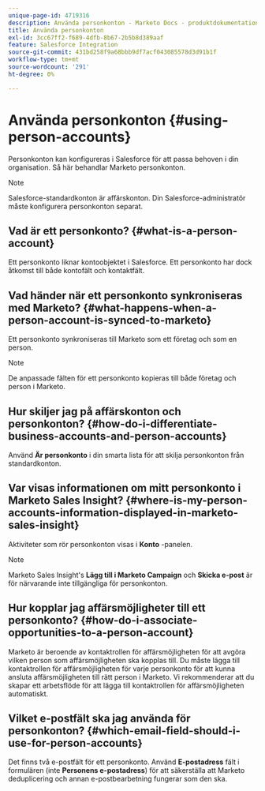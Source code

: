 ```yaml
---
unique-page-id: 4719316
description: Använda personkonton - Marketo Docs - produktdokumentation
title: Använda personkonton
exl-id: 3cc67ff2-f689-4dfb-8b67-2b5b8d389aaf
feature: Salesforce Integration
source-git-commit: 431bd258f9a68bbb9df7acf043085578d3d91b1f
workflow-type: tm+mt
source-wordcount: '291'
ht-degree: 0%

---
```


# Använda personkonton {#using-person-accounts}

Personkonton kan konfigureras i Salesforce för att passa behoven i din organisation. Så här behandlar Marketo personkonton.

>[!NOTE]
>
>Salesforce-standardkonton är affärskonton. Din Salesforce-administratör måste konfigurera personkonton separat.

## Vad är ett personkonto? {#what-is-a-person-account}

Ett personkonto liknar kontoobjektet i Salesforce. Ett personkonto har dock åtkomst till både kontofält och kontaktfält.

## Vad händer när ett personkonto synkroniseras med Marketo? {#what-happens-when-a-person-account-is-synced-to-marketo}

Ett personkonto synkroniseras till Marketo som ett företag och som en person.

>[!NOTE]
>
>De anpassade fälten för ett personkonto kopieras till både företag och person i Marketo.

## Hur skiljer jag på affärskonton och personkonton? {#how-do-i-differentiate-business-accounts-and-person-accounts}

Använd **Är personkonto** i din smarta lista för att skilja personkonton från standardkonton.

## Var visas informationen om mitt personkonto i Marketo Sales Insight? {#where-is-my-person-accounts-information-displayed-in-marketo-sales-insight}

Aktiviteter som rör personkonton visas i **Konto** -panelen.

>[!NOTE]
>
>Marketo Sales Insight&#39;s **Lägg till i Marketo Campaign** och **Skicka e-post** är för närvarande inte tillgängliga för personkonton.

## Hur kopplar jag affärsmöjligheter till ett personkonto? {#how-do-i-associate-opportunities-to-a-person-account}

Marketo är beroende av kontaktrollen för affärsmöjligheten för att avgöra vilken person som affärsmöjligheten ska kopplas till. Du måste lägga till kontaktrollen för affärsmöjligheten för varje personkonto för att kunna ansluta affärsmöjligheten till rätt person i Marketo. Vi rekommenderar att du skapar ett arbetsflöde för att lägga till kontaktrollen för affärsmöjligheten automatiskt.

## Vilket e-postfält ska jag använda för personkonton? {#which-email-field-should-i-use-for-person-accounts}

Det finns två e-postfält för ett personkonto. Använd **E-postadress** fält i formulären (inte **Personens e-postadress**) för att säkerställa att Marketo deduplicering och annan e-postbearbetning fungerar som den ska.
